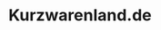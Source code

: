 ---
title: "Kurzwarenland.de"
url: /griesheim/kurzwarenland-de-wilhelm-leuschner-strasse/
shop: Baumarkt
---